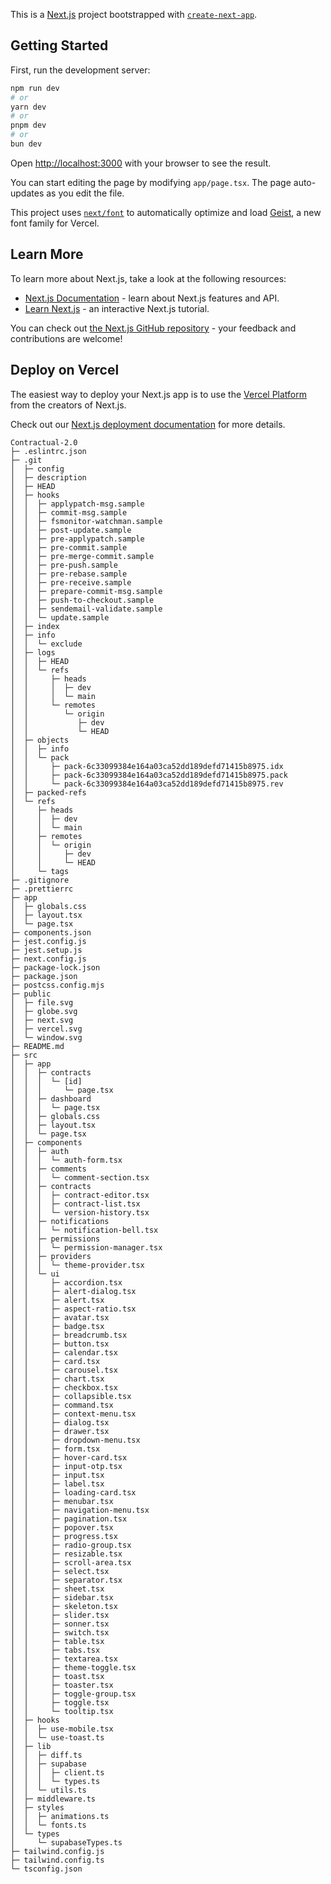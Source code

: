 This is a [Next.js](https://nextjs.org) project bootstrapped with [`create-next-app`](https://nextjs.org/docs/app/api-reference/cli/create-next-app).

## Getting Started

First, run the development server:

```bash
npm run dev
# or
yarn dev
# or
pnpm dev
# or
bun dev
```

Open [http://localhost:3000](http://localhost:3000) with your browser to see the result.

You can start editing the page by modifying `app/page.tsx`. The page auto-updates as you edit the file.

This project uses [`next/font`](https://nextjs.org/docs/app/building-your-application/optimizing/fonts) to automatically optimize and load [Geist](https://vercel.com/font), a new font family for Vercel.

## Learn More

To learn more about Next.js, take a look at the following resources:

- [Next.js Documentation](https://nextjs.org/docs) - learn about Next.js features and API.
- [Learn Next.js](https://nextjs.org/learn) - an interactive Next.js tutorial.

You can check out [the Next.js GitHub repository](https://github.com/vercel/next.js) - your feedback and contributions are welcome!

## Deploy on Vercel

The easiest way to deploy your Next.js app is to use the [Vercel Platform](https://vercel.com/new?utm_medium=default-template&filter=next.js&utm_source=create-next-app&utm_campaign=create-next-app-readme) from the creators of Next.js.

Check out our [Next.js deployment documentation](https://nextjs.org/docs/app/building-your-application/deploying) for more details.

```
Contractual-2.0
├─ .eslintrc.json
├─ .git
│  ├─ config
│  ├─ description
│  ├─ HEAD
│  ├─ hooks
│  │  ├─ applypatch-msg.sample
│  │  ├─ commit-msg.sample
│  │  ├─ fsmonitor-watchman.sample
│  │  ├─ post-update.sample
│  │  ├─ pre-applypatch.sample
│  │  ├─ pre-commit.sample
│  │  ├─ pre-merge-commit.sample
│  │  ├─ pre-push.sample
│  │  ├─ pre-rebase.sample
│  │  ├─ pre-receive.sample
│  │  ├─ prepare-commit-msg.sample
│  │  ├─ push-to-checkout.sample
│  │  ├─ sendemail-validate.sample
│  │  └─ update.sample
│  ├─ index
│  ├─ info
│  │  └─ exclude
│  ├─ logs
│  │  ├─ HEAD
│  │  └─ refs
│  │     ├─ heads
│  │     │  ├─ dev
│  │     │  └─ main
│  │     └─ remotes
│  │        └─ origin
│  │           ├─ dev
│  │           └─ HEAD
│  ├─ objects
│  │  ├─ info
│  │  └─ pack
│  │     ├─ pack-6c33099384e164a03ca52dd189defd71415b8975.idx
│  │     ├─ pack-6c33099384e164a03ca52dd189defd71415b8975.pack
│  │     └─ pack-6c33099384e164a03ca52dd189defd71415b8975.rev
│  ├─ packed-refs
│  └─ refs
│     ├─ heads
│     │  ├─ dev
│     │  └─ main
│     ├─ remotes
│     │  └─ origin
│     │     ├─ dev
│     │     └─ HEAD
│     └─ tags
├─ .gitignore
├─ .prettierrc
├─ app
│  ├─ globals.css
│  ├─ layout.tsx
│  └─ page.tsx
├─ components.json
├─ jest.config.js
├─ jest.setup.js
├─ next.config.js
├─ package-lock.json
├─ package.json
├─ postcss.config.mjs
├─ public
│  ├─ file.svg
│  ├─ globe.svg
│  ├─ next.svg
│  ├─ vercel.svg
│  └─ window.svg
├─ README.md
├─ src
│  ├─ app
│  │  ├─ contracts
│  │  │  └─ [id]
│  │  │     └─ page.tsx
│  │  ├─ dashboard
│  │  │  └─ page.tsx
│  │  ├─ globals.css
│  │  ├─ layout.tsx
│  │  └─ page.tsx
│  ├─ components
│  │  ├─ auth
│  │  │  └─ auth-form.tsx
│  │  ├─ comments
│  │  │  └─ comment-section.tsx
│  │  ├─ contracts
│  │  │  ├─ contract-editor.tsx
│  │  │  ├─ contract-list.tsx
│  │  │  └─ version-history.tsx
│  │  ├─ notifications
│  │  │  └─ notification-bell.tsx
│  │  ├─ permissions
│  │  │  └─ permission-manager.tsx
│  │  ├─ providers
│  │  │  └─ theme-provider.tsx
│  │  └─ ui
│  │     ├─ accordion.tsx
│  │     ├─ alert-dialog.tsx
│  │     ├─ alert.tsx
│  │     ├─ aspect-ratio.tsx
│  │     ├─ avatar.tsx
│  │     ├─ badge.tsx
│  │     ├─ breadcrumb.tsx
│  │     ├─ button.tsx
│  │     ├─ calendar.tsx
│  │     ├─ card.tsx
│  │     ├─ carousel.tsx
│  │     ├─ chart.tsx
│  │     ├─ checkbox.tsx
│  │     ├─ collapsible.tsx
│  │     ├─ command.tsx
│  │     ├─ context-menu.tsx
│  │     ├─ dialog.tsx
│  │     ├─ drawer.tsx
│  │     ├─ dropdown-menu.tsx
│  │     ├─ form.tsx
│  │     ├─ hover-card.tsx
│  │     ├─ input-otp.tsx
│  │     ├─ input.tsx
│  │     ├─ label.tsx
│  │     ├─ loading-card.tsx
│  │     ├─ menubar.tsx
│  │     ├─ navigation-menu.tsx
│  │     ├─ pagination.tsx
│  │     ├─ popover.tsx
│  │     ├─ progress.tsx
│  │     ├─ radio-group.tsx
│  │     ├─ resizable.tsx
│  │     ├─ scroll-area.tsx
│  │     ├─ select.tsx
│  │     ├─ separator.tsx
│  │     ├─ sheet.tsx
│  │     ├─ sidebar.tsx
│  │     ├─ skeleton.tsx
│  │     ├─ slider.tsx
│  │     ├─ sonner.tsx
│  │     ├─ switch.tsx
│  │     ├─ table.tsx
│  │     ├─ tabs.tsx
│  │     ├─ textarea.tsx
│  │     ├─ theme-toggle.tsx
│  │     ├─ toast.tsx
│  │     ├─ toaster.tsx
│  │     ├─ toggle-group.tsx
│  │     ├─ toggle.tsx
│  │     └─ tooltip.tsx
│  ├─ hooks
│  │  ├─ use-mobile.tsx
│  │  └─ use-toast.ts
│  ├─ lib
│  │  ├─ diff.ts
│  │  ├─ supabase
│  │  │  ├─ client.ts
│  │  │  └─ types.ts
│  │  └─ utils.ts
│  ├─ middleware.ts
│  ├─ styles
│  │  ├─ animations.ts
│  │  └─ fonts.ts
│  └─ types
│     └─ supabaseTypes.ts
├─ tailwind.config.js
├─ tailwind.config.ts
└─ tsconfig.json

```